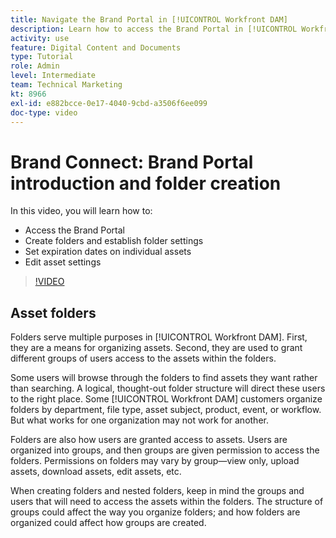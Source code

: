 ```yaml
---
title: Navigate the Brand Portal in [!UICONTROL Workfront DAM]
description: Learn how to access the Brand Portal in [!UICONTROL Workfront DAM], create folders, set expiration dates on individual assets, and edit asset settings.
activity: use
feature: Digital Content and Documents
type: Tutorial
role: Admin
level: Intermediate
team: Technical Marketing
kt: 8966
exl-id: e882bcce-0e17-4040-9cbd-a3506f6ee099
doc-type: video
---
```

# Brand Connect: Brand Portal introduction and folder creation

In this video, you will learn how to:

* Access the Brand Portal
* Create folders and establish folder settings
* Set expiration dates on individual assets
* Edit asset settings

>[!VIDEO](https://video.tv.adobe.com/v/335229/?quality=12&learn=on)

## Asset folders

Folders serve multiple purposes in [!UICONTROL Workfront DAM]. First, they are a means for organizing assets. Second, they are used to grant different groups of users access to the assets within the folders.

Some users will browse through the folders to find assets they want rather than searching. A logical, thought-out folder structure will direct these users to the right place. Some [!UICONTROL Workfront DAM] customers organize folders by department, file type, asset subject, product, event, or workflow. But what works for one organization may not work for another.

Folders are also how users are granted access to assets. Users are organized into groups, and then groups are given permission to access the folders. Permissions on folders may vary by group—view only, upload assets, download assets, edit assets, etc.

When creating folders and nested folders, keep in mind the groups and users that will need to access the assets within the folders. The structure of groups could affect the way you organize folders; and how folders are organized could affect how groups are created.

